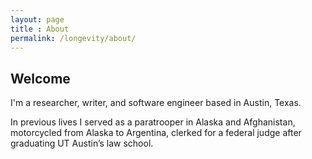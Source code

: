 ```yaml
---
layout: page
title : About
permalink: /longevity/about/
---
```


<h2>Welcome</h2>

I'm a researcher, writer, and software engineer based in Austin, Texas.

In previous lives I served as a paratrooper in Alaska and Afghanistan, motorcycled from Alaska to Argentina, clerked for a federal judge after graduating UT Austin’s law school.
